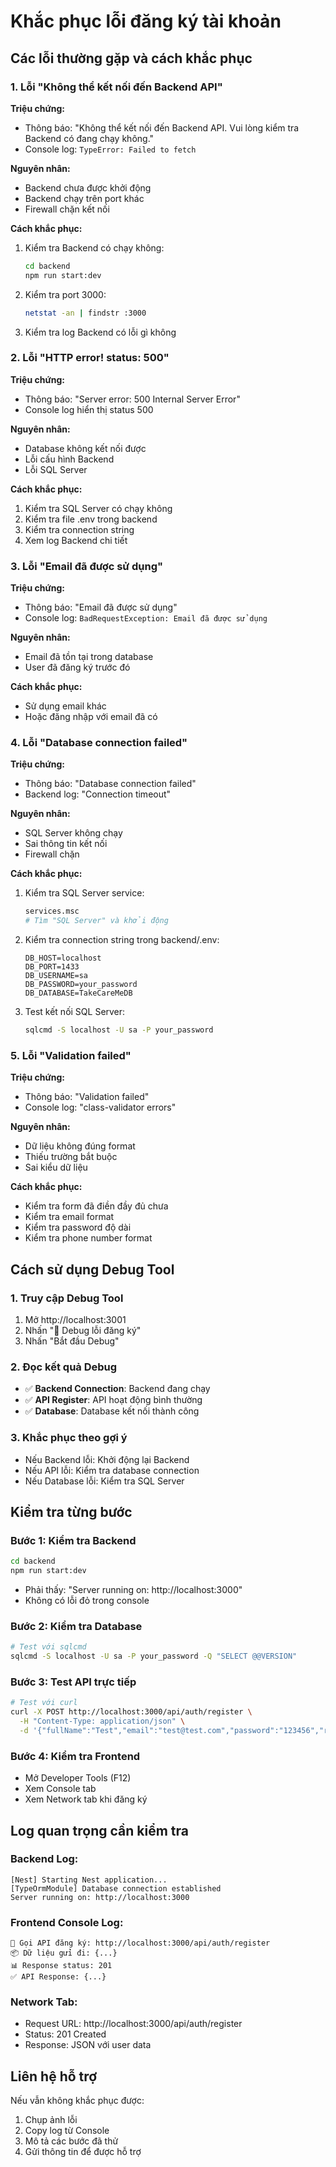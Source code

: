 # Khắc phục lỗi đăng ký tài khoản

## Các lỗi thường gặp và cách khắc phục

### 1. Lỗi "Không thể kết nối đến Backend API"

**Triệu chứng:**
- Thông báo: "Không thể kết nối đến Backend API. Vui lòng kiểm tra Backend có đang chạy không."
- Console log: `TypeError: Failed to fetch`

**Nguyên nhân:**
- Backend chưa được khởi động
- Backend chạy trên port khác
- Firewall chặn kết nối

**Cách khắc phục:**
1. Kiểm tra Backend có chạy không:
   ```bash
   cd backend
   npm run start:dev
   ```

2. Kiểm tra port 3000:
   ```bash
   netstat -an | findstr :3000
   ```

3. Kiểm tra log Backend có lỗi gì không

### 2. Lỗi "HTTP error! status: 500"

**Triệu chứng:**
- Thông báo: "Server error: 500 Internal Server Error"
- Console log hiển thị status 500

**Nguyên nhân:**
- Database không kết nối được
- Lỗi cấu hình Backend
- Lỗi SQL Server

**Cách khắc phục:**
1. Kiểm tra SQL Server có chạy không
2. Kiểm tra file .env trong backend
3. Kiểm tra connection string
4. Xem log Backend chi tiết

### 3. Lỗi "Email đã được sử dụng"

**Triệu chứng:**
- Thông báo: "Email đã được sử dụng"
- Console log: `BadRequestException: Email đã được sử dụng`

**Nguyên nhân:**
- Email đã tồn tại trong database
- User đã đăng ký trước đó

**Cách khắc phục:**
- Sử dụng email khác
- Hoặc đăng nhập với email đã có

### 4. Lỗi "Database connection failed"

**Triệu chứng:**
- Thông báo: "Database connection failed"
- Backend log: "Connection timeout"

**Nguyên nhân:**
- SQL Server không chạy
- Sai thông tin kết nối
- Firewall chặn

**Cách khắc phục:**
1. Kiểm tra SQL Server service:
   ```bash
   services.msc
   # Tìm "SQL Server" và khởi động
   ```

2. Kiểm tra connection string trong backend/.env:
   ```
   DB_HOST=localhost
   DB_PORT=1433
   DB_USERNAME=sa
   DB_PASSWORD=your_password
   DB_DATABASE=TakeCareMeDB
   ```

3. Test kết nối SQL Server:
   ```bash
   sqlcmd -S localhost -U sa -P your_password
   ```

### 5. Lỗi "Validation failed"

**Triệu chứng:**
- Thông báo: "Validation failed"
- Console log: "class-validator errors"

**Nguyên nhân:**
- Dữ liệu không đúng format
- Thiếu trường bắt buộc
- Sai kiểu dữ liệu

**Cách khắc phục:**
- Kiểm tra form đã điền đầy đủ chưa
- Kiểm tra email format
- Kiểm tra password độ dài
- Kiểm tra phone number format

## Cách sử dụng Debug Tool

### 1. Truy cập Debug Tool
1. Mở http://localhost:3001
2. Nhấn "🐛 Debug lỗi đăng ký"
3. Nhấn "Bắt đầu Debug"

### 2. Đọc kết quả Debug
- ✅ **Backend Connection**: Backend đang chạy
- ✅ **API Register**: API hoạt động bình thường  
- ✅ **Database**: Database kết nối thành công

### 3. Khắc phục theo gợi ý
- Nếu Backend lỗi: Khởi động lại Backend
- Nếu API lỗi: Kiểm tra database connection
- Nếu Database lỗi: Kiểm tra SQL Server

## Kiểm tra từng bước

### Bước 1: Kiểm tra Backend
```bash
cd backend
npm run start:dev
```
- Phải thấy: "Server running on: http://localhost:3000"
- Không có lỗi đỏ trong console

### Bước 2: Kiểm tra Database
```bash
# Test với sqlcmd
sqlcmd -S localhost -U sa -P your_password -Q "SELECT @@VERSION"
```

### Bước 3: Test API trực tiếp
```bash
# Test với curl
curl -X POST http://localhost:3000/api/auth/register \
  -H "Content-Type: application/json" \
  -d '{"fullName":"Test","email":"test@test.com","password":"123456","role":"Family"}'
```

### Bước 4: Kiểm tra Frontend
- Mở Developer Tools (F12)
- Xem Console tab
- Xem Network tab khi đăng ký

## Log quan trọng cần kiểm tra

### Backend Log:
```
[Nest] Starting Nest application...
[TypeOrmModule] Database connection established
Server running on: http://localhost:3000
```

### Frontend Console Log:
```
📡 Gọi API đăng ký: http://localhost:3000/api/auth/register
📦 Dữ liệu gửi đi: {...}
📊 Response status: 201
✅ API Response: {...}
```

### Network Tab:
- Request URL: http://localhost:3000/api/auth/register
- Status: 201 Created
- Response: JSON với user data

## Liên hệ hỗ trợ

Nếu vẫn không khắc phục được:
1. Chụp ảnh lỗi
2. Copy log từ Console
3. Mô tả các bước đã thử
4. Gửi thông tin để được hỗ trợ


